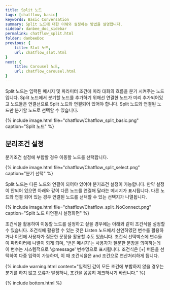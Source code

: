 ```yaml
---
title: Split 노드 
tags: [chatflow, basic]
keywords: Basic Conversation
summary: Split 노드에 대한 이해와 설정하는 방법을 설명합니다.
sidebar: danbee_doc_sidebar
permalink: chatflow_split.html
folder: danbeeDoc
previous: {
    title: Slot 노드,
    url: chatflow_slot.html
}
next: {
    title: Carousel 노드,
    url: chatflow_carousel.html
}
---
```

Split 노드는 입력된 메시지 및 파라미터 조건에 따라 대화의 흐름을 분기 시켜주는 노드입니다. Split 노드에서 분기할 노드를 추가하기 위해선 연결한 노드가 미리 추가되어있고 노드들은 연결선으로 Split 노드와 연결되어 있어야 합니다. Split 노드와 연결된 노드만 분기할 노드로 선택할 수 있습니다.

{% include image.html file="chatflow/Chatflow_split_basic.png"  caption="Split 노드" %}


## 분리조건 설정 

분기조건 설정에 부합할 경우 이동할 노드를 선택합니다. 

{% include image.html file="chatflow/Chatflow_split_select.png"  caption="분기 선택" %}

Split 노드는 다른 노드와 연결이 되어야 있어야 분기조건 설정이 가능합니다. 만약 설정이 안되어 있으면 아래와 같이 다른 노드를 연결해 달라는 메시지가 표시됩니다.
다른 노드와 연결 되어 있는 경우 연결된 노드를 선택할 수 있는 선택지가 나열됩니다. 

{% include image.html file="chatflow/Chatflow_split_NoConnect.png"  caption="Split 노드 미연결시 설정화면" %}


조건식을 활용하여 이동할 노드를 설정하고 싶을 경우에는 아래와 같이 조건식을 설정할 수 있습니다. 
조건식에 활용할 수 있는 것은 Listen 노드에서 선언하였던 변수를 활용하거나 이전에 사용자가 질문한 문장을 활용할 수도 있습니다. 
조건식 선택박스에 변수들이 파라미터에 나열이 되게 되며, '받은 메시지'는 사용자가 질문한 문장을 의미하는데 이 변수는 시스템적으로 '@message' 변수명으로 표시됩니다.
조건식은 [+] 버튼을 선택하여 다중 입력이 가능하며, 이 때 조건식을은 and 조건으로 연산처리하게 됩니다. 

{% include warning.html content="입력된 값이 모든 조건에 부합하지 않을 경우는 분기를 하지 않고 오류가 발생하니, 조건을 꼼꼼히 체크하시기 바랍니다." %}

<!-- 
### 샘플 시나리오 (분기 테스트)

#### 샘플 시나리오 설계

Split 노드에서는 Listen 노드에 선언된 단어항목(parameter)들의 값을 메시지에 표시할 수 있습니다. 
Split 노드는 분기 조건을 설정하여 해당하는 
해당 시나리오는 'name' 변수값에 이름을 입력 받고 입력 받은 값을 메시지에 표시합니다.

{% include image.html file="chatflow/Chatflow_split_sample.png"  caption="분기 테스트 시나리오" %}

#### [분기노드] Split 노드 설정

분기노드에 설정한 조건은 다음과 같이 '받은 메시지'(@message)에 '분기1' 단어가 포함될 경우에는 '1번 분기' Speak 노드로 '분기2', '분기3' 단어가 포함될 경우는 각각의 Speak 노드로 분기되도록 설정합니다. 

{% include image.html file="chatflow/Chatflow_split_sampleSplit.png"  caption="분기 설정" %}

#### [1번 분기, 2번 분기, 3번 분기] Speak 노드 설정

Speak 노드에서는 분기시 구분되는 메시지를 '기본 메시지'로 설정합니다. 

{% include image.html file="chatflow/Chatflow_split_sampleSpeak.png"  caption="Speak 노드 설정" %}

'2번 분기' 노드에도 메시지를 다음과 같이 설정합니다.

{% include image.html file="chatflow/Chatflow_split_sampleSpeak2.png"  caption="Speak 노드 설정" %}

'3번 분기' 노드에도 메시지를 다음과 같이 설정합니다.

{% include image.html file="chatflow/Chatflow_split_sampleSpeak3.png"  caption="Speak 노드 설정" %}

#### 테스트

'분기 테스트' 시나리오를 테스트해 보면 Split 노드에 부합하는 조건에 해당하는 Speak 노드가 호출되는 것을 확인할 수 있습니다. 

{% include image.html file="chatflow/Chatflow_split_sampleDemo.png"  caption="분기 테스트 결과" %}
 -->


{% include bottom.html %}
